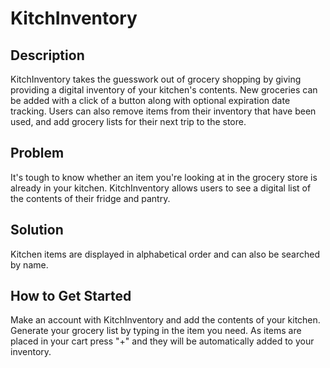 # KitchInventory #

## Description ##
  KitchInventory takes the guesswork out of grocery shopping by giving providing a digital inventory of your kitchen's contents. New groceries can be added with a click of a button along with optional expiration date tracking. Users can also remove items from their inventory that have been used, and add grocery lists for their next trip to the store.

## Problem ##
  It's tough to know whether an item you're looking at in the grocery store is already in your kitchen. KitchInventory allows users to see a digital list of the contents of their fridge and pantry.

## Solution ##
  Kitchen items are displayed in alphabetical order and can also be searched by name. 

## How to Get Started ##
  Make an account with KitchInventory and add the contents of your kitchen. Generate your grocery list by typing in the item you need. As items are placed in your cart press "+" and they will be automatically added to your inventory.
